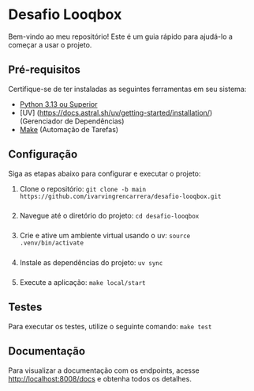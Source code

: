 # Desafio Looqbox

Bem-vindo ao meu repositório! Este é um guia rápido para ajudá-lo a começar a usar o projeto.

## Pré-requisitos

Certifique-se de ter instaladas as seguintes ferramentas em seu sistema:

- [Python 3.13 ou Superior](https://www.python.org/downloads/)
- [UV] (https://docs.astral.sh/uv/getting-started/installation/) (Gerenciador de Dependências) 
- [Make](https://www.gnu.org/software/make/) (Automação de Tarefas)

## Configuração

Siga as etapas abaixo para configurar e executar o projeto:

1. Clone o repositório:
    ```git clone -b main https://github.com/ivarvingrencarrera/desafio-looqbox.git```
#####
2. Navegue até o diretório do projeto:
    ```cd desafio-looqbox```
#####
3. Crie e ative um ambiente virtual usando o uv:
    ```source .venv/bin/activate```
#####
4. Instale as dependências do projeto:
    ```uv sync```
#####
5. Execute a aplicação:
    ```make local/start```
#####

## Testes

Para executar os testes, utilize o seguinte comando:
    ```make test```


## Documentação

Para visualizar a documentação com os endpoints, acesse [http://localhost:8008/docs](http://localhost:8008/docs/) e obtenha todos os detalhes.
